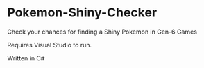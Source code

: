 # Pokemon-Shiny-Checker
Check your chances for finding a Shiny Pokemon in Gen-6 Games

Requires Visual Studio to run.

Written in C#
